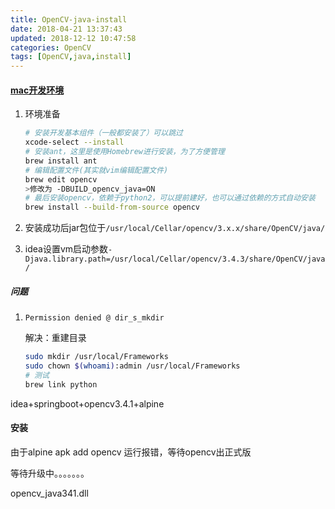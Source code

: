 ```yaml
---
title: OpenCV-java-install
date: 2018-04-21 13:37:43
updated: 2018-12-12 10:47:58
categories: OpenCV
tags: [OpenCV,java,install]
---
```


#### [mac开发环境](https://opencv-java-tutorials.readthedocs.io/en/latest/01-installing-opencv-for-java.html#install-opencv-3-x-under-macos)

1. 环境准备

   ```bash
   # 安装开发基本组件（一般都安装了）可以跳过
   xcode-select --install
   # 安装ant，这里是使用Homebrew进行安装，为了方便管理
   brew install ant
   # 编辑配置文件(其实就vim编辑配置文件)
   brew edit opencv
   >修改为 -DBUILD_opencv_java=ON
   # 最后安装opencv，依赖于python2，可以提前建好，也可以通过依赖的方式自动安装
   brew install --build-from-source opencv
   ```

2. 安装成功后jar包位于`/usr/local/Cellar/opencv/3.x.x/share/OpenCV/java/`

3. idea设置vm启动参数`-Djava.library.path=/usr/local/Cellar/opencv/3.4.3/share/OpenCV/java/`

##### 问题

1. `Permission denied @ dir_s_mkdir`

   解决：重建目录

   ```bash
   sudo mkdir /usr/local/Frameworks
   sudo chown $(whoami):admin /usr/local/Frameworks
   # 测试
   brew link python
   ```








idea+springboot+opencv3.4.1+alpine

#### 安装

由于alpine apk add opencv 运行报错，等待opencv出正式版

等待升级中。。。。。。。



opencv_java341.dll

[](http://www.voidcn.com/article/p-ksqbxwed-bnz.html)

